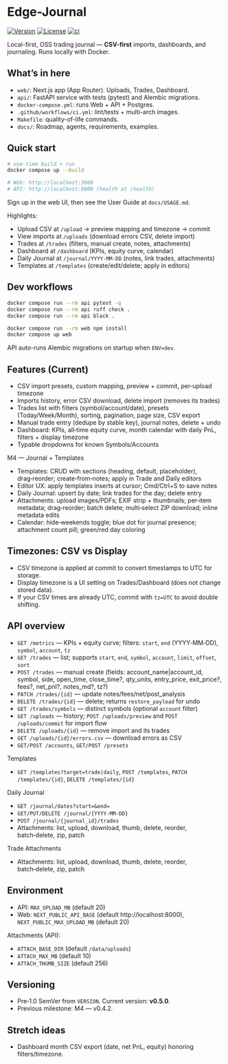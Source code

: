 # Edge-Journal

[![Version](https://img.shields.io/badge/version-0.5.0-blue.svg)](./VERSION)
[![License](https://img.shields.io/badge/license-MIT-lightgrey.svg)](./LICENSE)
[![ci](https://github.com/rmcmillan34/edge-journal/actions/workflows/ci.yml/badge.svg?branch=dev)](https://github.com/rmcmillan34/edge-journal/actions/workflows/ci.yml)

Local-first, OSS trading journal — **CSV-first** imports, dashboards, and journaling. Runs locally with Docker.

## What’s in here
- `web/`: Next.js app (App Router). Uploads, Trades, Dashboard.
- `api/`: FastAPI service with tests (pytest) and Alembic migrations.
- `docker-compose.yml`: runs Web + API + Postgres.
- `.github/workflows/ci.yml`: lint/tests + multi-arch images.
- `Makefile`: quality-of-life commands.
- `docs/`: Roadmap, agents, requirements, examples.

## Quick start
```bash
# one-time build + run
docker compose up --build

# Web: http://localhost:3000
# API: http://localhost:8000 (health at /health)
```

Sign up in the web UI, then see the User Guide at `docs/USAGE.md`.

Highlights:
- Upload CSV at `/upload` → preview mapping and timezone → commit
- View imports at `/uploads` (download errors CSV, delete import)
- Trades at `/trades` (filters, manual create, notes, attachments)
- Dashboard at `/dashboard` (KPIs, equity curve, calendar)
- Daily Journal at `/journal/YYYY-MM-DD` (notes, link trades, attachments)
- Templates at `/templates` (create/edit/delete; apply in editors)

## Dev workflows
```bash
docker compose run --rm api pytest -q
docker compose run --rm api ruff check .
docker compose run --rm api black .

docker compose run --rm web npm install
docker compose up web
```

API auto-runs Alembic migrations on startup when `ENV=dev`.

## Features (Current)
- CSV import presets, custom mapping, preview + commit, per‑upload timezone
- Imports history, error CSV download, delete import (removes its trades)
- Trades list with filters (symbol/account/date), presets (Today/Week/Month), sorting, pagination, page size, CSV export
- Manual trade entry (dedupe by stable key), journal notes, delete + undo
- Dashboard: KPIs, all‑time equity curve, month calendar with daily PnL, filters + display timezone
- Typable dropdowns for known Symbols/Accounts

M4 — Journal + Templates
- Templates: CRUD with sections (heading, default, placeholder), drag‑reorder; create‑from‑notes; apply in Trade and Daily editors
- Editor UX: apply templates inserts at cursor; Cmd/Ctrl+S to save notes
- Daily Journal: upsert by date; link trades for the day; delete entry
- Attachments: upload images/PDFs; EXIF strip + thumbnails; per‑item metadata; drag‑reorder; batch delete; multi‑select ZIP download; inline metadata edits
- Calendar: hide‑weekends toggle; blue dot for journal presence; attachment count pill; green/red day coloring

## Timezones: CSV vs Display
- CSV timezone is applied at commit to convert timestamps to UTC for storage.
- Display timezone is a UI setting on Trades/Dashboard (does not change stored data).
- If your CSV times are already UTC, commit with `tz=UTC` to avoid double shifting.

## API overview
- `GET /metrics` — KPIs + equity curve; filters: `start`, `end` (YYYY‑MM‑DD), `symbol`, `account`, `tz`
- `GET /trades` — list; supports `start`, `end`, `symbol`, `account`, `limit`, `offset`, `sort`
- `POST /trades` — manual create (fields: account_name|account_id, symbol, side, open_time, close_time?, qty_units, entry_price, exit_price?, fees?, net_pnl?, notes_md?, tz?)
- `PATCH /trades/{id}` — update notes/fees/net/post_analysis
- `DELETE /trades/{id}` — delete; returns `restore_payload` for undo
- `GET /trades/symbols` — distinct symbols (optional `account` filter)
- `GET /uploads` — history; `POST /uploads/preview` and `POST /uploads/commit` for import flow
- `DELETE /uploads/{id}` — remove import and its trades
- `GET /uploads/{id}/errors.csv` — download errors as CSV
- `GET/POST /accounts`, `GET/POST /presets`

Templates
- `GET /templates?target=trade|daily`, `POST /templates`, `PATCH /templates/{id}`, `DELETE /templates/{id}`

Daily Journal
- `GET /journal/dates?start=&end=`
- `GET/PUT/DELETE /journal/{YYYY-MM-DD}`
- `POST /journal/{journal_id}/trades`
- Attachments: list, upload, download, thumb, delete, reorder, batch‑delete, zip, patch

Trade Attachments
- Attachments: list, upload, download, thumb, delete, reorder, batch‑delete, zip, patch

## Environment
- API: `MAX_UPLOAD_MB` (default 20)
- Web: `NEXT_PUBLIC_API_BASE` (default http://localhost:8000), `NEXT_PUBLIC_MAX_UPLOAD_MB` (default 20)

Attachments (API):
- `ATTACH_BASE_DIR` (default `/data/uploads`)
- `ATTACH_MAX_MB` (default 10)
- `ATTACH_THUMB_SIZE` (default 256)

## Versioning
- Pre‑1.0 SemVer from `VERSION`. Current version: **v0.5.0**.
- Previous milestone: M4 — v0.4.2.

## Stretch ideas
- Dashboard month CSV export (date, net PnL, equity) honoring filters/timezone.
